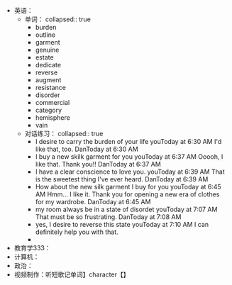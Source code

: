 - 英语：
	- 单词：
	  collapsed:: true
		- burden
		- outline
		- garment
		- genuine
		- estate
		- dedicate
		- reverse
		- augment
		- resistance
		- disorder
		- commercial
		- category
		- hemisphere
		- vain
	- 对话练习：
	  collapsed:: true
		- I desire to carry the burden of your life
		  youToday at 6:30 AM
		  I'd like that, too.
		  DanToday at 6:30 AM
		- I buy a new skilk garment for you
		  youToday at 6:37 AM
		  Ooooh, I like that. Thank you!!
		  DanToday at 6:37 AM
		- I have a clear conscience to love you.
		  youToday at 6:39 AM
		  That is the sweetest thing I've ever heard.
		  DanToday at 6:39 AM
		- How about the new silk garment I buy for you
		  youToday at 6:45 AM
		  Hmm... I like it. Thank you for opening a new era of clothes for my wardrobe.
		  DanToday at 6:45 AM
		- my room always be in a state of disordet
		  youToday at 7:07 AM
		  That must be so frustrating.
		  DanToday at 7:08 AM
		- yes, I desire to reverse this state
		  youToday at 7:10 AM
		  I can definitely help you with that.
		-
- 教育学333：
- 计算机：
- 政治：
- 视频制作：听短歌记单词】character【】